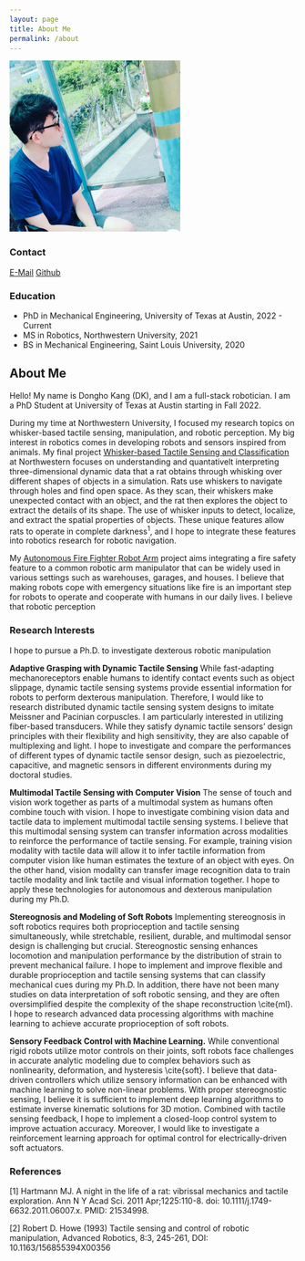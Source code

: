 ```yaml
---
layout: page
title: About Me
permalink: /about
---
```


<div class="post-flex-display">
    <img src="/img/dkprofile.jpg" width="300" alt="dkprofile">
</div>

### Contact

[E-Mail](mailto:dhk6869@gmail.com)
[Github](https://github.com/dokkev)

### Education
- PhD in Mechanical Engineering, University of Texas at Austin, 2022 - Current
- MS in Robotics, Northwestern University, 2021
- BS in Mechanical Engineering, Saint Louis University, 2020

## About Me

Hello! My name is Dongho Kang (DK), and I am a full-stack robotician. I am a PhD Student at University of Texas at Austin starting in Fall 2022.

During my time at Northwestern University, I focused my research topics on whisker-based tactile sensing, manipulation, and robotic perception.
My big interest in robotics comes in developing robots and sensors inspired from animals. My final project [Whisker-based Tactile Sensing and Classification](https://dokkev.github.io/Whisker/) at Northwestern focuses on understanding and quantativelt interpreting three-dimensional dynamic data that a rat obtains through whisking over different shapes of objects in a simulation. Rats use whiskers to navigate through holes and find open space. As they scan, their whiskers make unexpected contact with an object, and the rat then explores the object to extract the details of its shape. The use of whisker inputs to detect, localize, and extract the spatial properties of objects. These unique features allow rats to operate in complete darkness<sup>1</sup>, and I hope to integrate these features into robotics research for robotic navigation.

My [Autonomous Fire Fighter Robot Arm](https://dokkev.github.io/firefigther-robot/) project aims integrating a fire safety feature to a common robotic arm manipulator that can be widely used in various settings such as warehouses, garages, and houses. I believe that making robots cope with emergency situations like fire is an important step for robots to operate and cooperate with humans in our daily lives. I believe that robotic perception 

### Research Interests
I hope to pursue a Ph.D. to investigate dexterous robotic manipulation 

<strong>Adaptive Grasping with Dynamic Tactile Sensing</strong>
While fast-adapting mechanoreceptors enable humans to identify contact events such as object slippage, dynamic tactile sensing systems provide essential information for robots to perform dexterous manipulation. Therefore, I would like to research distributed dynamic tactile sensing system designs to imitate Meissner and Pacinian corpuscles. I am particularly interested in utilizing fiber-based transducers. While they satisfy dynamic tactile sensors’ design principles with their flexibility and high sensitivity, they are also capable of multiplexing and light. I hope to investigate and compare the performances of different types of dynamic tactile sensor design, such as piezoelectric, capacitive, and magnetic sensors in different environments during my doctoral studies.

<strong>Multimodal Tactile Sensing with Computer Vision</strong>
The sense of touch and vision work together as parts of a multimodal system as humans often combine touch with vision. I hope to investigate combining vision data and tactile data to implement multimodal tactile sensing systems. I believe that this multimodal sensing system can transfer information across modalities to reinforce the performance of tactile sensing. For example, training vision modality with tactile data will allow it to infer tactile information from computer vision like human estimates the texture of an object with eyes. On the other hand, vision modality can transfer image recognition data to train tactile modality and link tactile and visual information together. I hope to apply these technologies for autonomous and dexterous manipulation during my Ph.D.

<strong>Stereognosis and Modeling of Soft Robots</strong>
Implementing stereognosis in soft robotics requires both proprioception and tactile sensing simultaneously, while stretchable, resilient, durable, and multimodal sensor design is challenging but crucial. Stereognostic sensing enhances locomotion and manipulation performance by the distribution of strain to prevent mechanical failure. I hope to implement and improve flexible and durable proprioception and tactile sensing systems that can classify mechanical cues during my Ph.D. In addition, there have not been many studies on data interpretation of soft robotic sensing, and they are often oversimplified despite the complexity of the shape reconstruction \cite{ml}. I hope to research advanced data processing algorithms with machine learning to achieve accurate proprioception of soft robots. 

<strong>Sensory Feedback Control with Machine Learning.</strong>
While conventional rigid robots utilize motor controls on their joints, soft robots face challenges in accurate analytic modeling due to complex behaviors such as nonlinearity, deformation, and hysteresis \cite{soft}. I believe that data-driven controllers which utilize sensory information can be enhanced with machine learning to solve non-linear problems. With proper stereognostic sensing, I believe it is sufficient to implement deep learning algorithms to estimate inverse kinematic solutions for 3D motion. Combined with tactile sensing feedback, I hope to implement a closed-loop control system to improve actuation accuracy. Moreover, I would like to investigate a reinforcement learning approach for optimal control for electrically-driven soft actuators.  



### References

[1] Hartmann MJ. A night in the life of a rat: vibrissal mechanics and tactile exploration. Ann N Y Acad Sci. 2011 Apr;1225:110-8. doi: 10.1111/j.1749-6632.2011.06007.x. PMID: 21534998.

[2] Robert D. Howe (1993) Tactile sensing and control of robotic manipulation,
Advanced Robotics, 8:3, 245-261, DOI: 10.1163/156855394X00356
